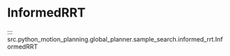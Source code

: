# InformedRRT

::: src.python_motion_planning.global_planner.sample_search.informed_rrt.InformedRRT

